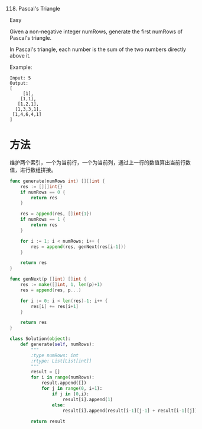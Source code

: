 118. Pascal's Triangle

Easy

Given a non-negative integer numRows, generate the first numRows of Pascal's triangle.


In Pascal's triangle, each number is the sum of the two numbers directly above it.

Example:

```
Input: 5
Output:
[
     [1],
    [1,1],
   [1,2,1],
  [1,3,3,1],
 [1,4,6,4,1]
]
```

# 方法
维护两个索引，一个为当前行，一个为当前列，通过上一行的数值算出当前行数值，进行数组拼接。

```go
func generate(numRows int) [][]int {
	res := [][]int{}
	if numRows == 0 {
		return res
	}

	res = append(res, []int{1})
	if numRows == 1 {
		return res
	}

	for i := 1; i < numRows; i++ {
		res = append(res, genNext(res[i-1]))
	}

	return res
}

func genNext(p []int) []int {
	res := make([]int, 1, len(p)+1)
	res = append(res, p...)

	for i := 0; i < len(res)-1; i++ {
		res[i] += res[i+1]
	}

	return res
}
```


```python
class Solution(object):
    def generate(self, numRows):
        """
        :type numRows: int
        :rtype: List[List[int]]
        """
        result = []
        for i in range(numRows):
            result.append([])
            for j in range(0, i+1):
                if j in (0,i):
                    result[i].append(1)
                else:
                    result[i].append(result[i-1][j-1] + result[i-1][j])
                    
        return result
```